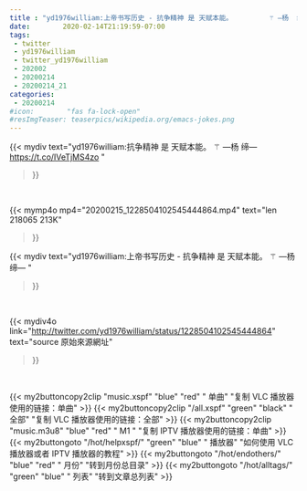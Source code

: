 ```yaml
---
title : "yd1976william:上帝书写历史 - 抗争精神 是 天赋本能。         ⚚ —杨  缔— "
date:        2020-02-14T21:19:59-07:00
tags:
 - twitter
 - yd1976william
 - twitter_yd1976william
 - 202002
 - 20200214
 - 20200214_21
categories:
 - 20200214
#icon:        "fas fa-lock-open"
#resImgTeaser: teaserpics/wikipedia.org/emacs-jokes.png
---
```


{{< mydiv text="yd1976william:抗争精神 是 天赋本能。         ⚚ —杨  缔— https://t.co/IVeTjMS4zo "
>}}
<br>


{{< mymp4o mp4="20200215_1228504102545444864.mp4"
text="len 218065    213K"
>}}


{{< mydiv text="yd1976william:上帝书写历史 - 抗争精神 是 天赋本能。         ⚚ —杨  缔— "
>}}
<br>

{{< mydiv4o link="http://twitter.com/yd1976william/status/1228504102545444864"
text="source 原始來源網址"
>}}


<br>



{{< my2buttoncopy2clip "music.xspf"        "blue"   "red"    " 单曲"  "复制 VLC 播放器使用的链接：单曲" >}} {{< my2buttoncopy2clip "/all.xspf"         "green"  "black"  " 全部"  "复制 VLC 播放器使用的链接：全部" >}} {{< my2buttoncopy2clip "music.m3u8"        "blue"   "red"    " M1 "    "复制 IPTV 播放器使用的链接：单曲" >}} {{< my2buttongoto      "/hot/helpxspf/"    "green"  "blue"   " 播放器" "如何使用 VLC 播放器或者 IPTV 播放器的教程" >}} {{< my2buttongoto      "/hot/endothers/"   "blue"   "red"    " 月份"   "转到月份总目录" >}} {{< my2buttongoto      "/hot/alltags/"     "green"  "blue"   " 列表"   "转到文章总列表" >}} 
